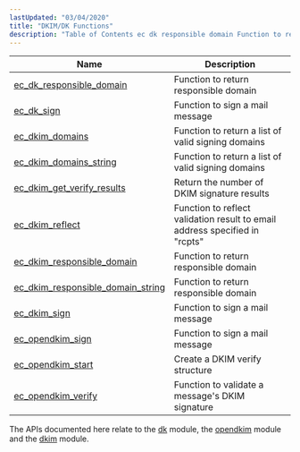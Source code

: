 ```yaml
---
lastUpdated: "03/04/2020"
title: "DKIM/DK Functions"
description: "Table of Contents ec dk responsible domain Function to return responsible domain ec dk sign Function to sign a mail message ec dkim domains Function to return a list of valid signing domains ec dkim domains string Function to return a list of valid signing domains ec dkim get verify..."
---
```



| Name                                                                                                                              | Description                                                                 |
|-----------------------------------------------------------------------------------------------------------------------------------|-----------------------------------------------------------------------------|
| [ec_dk_responsible_domain](/momentum/3/3-api/apis-ec-dk-responsible-domain)                   | Function to return responsible domain                                       |
| [ec_dk_sign](/momentum/3/3-api/apis-ec-dk-sign)                                               | Function to sign a mail message                                             |
| [ec_dkim_domains](/momentum/3/3-api/apis-ec-dkim-domains)                                     | Function to return a list of valid signing domains                          |
| [ec_dkim_domains_string](/momentum/3/3-api/apis-ec-dkim-domains-string)                       | Function to return a list of valid signing domains                          |
| [ec_dkim_get_verify_results](/momentum/3/3-api/apis-ec-dkim-get-verify-results)               | Return the number of DKIM signature results                                 |
| [ec_dkim_reflect](/momentum/3/3-api/apis-ec-dkim-reflect)                                     | Function to reflect validation result to email address specified in "rcpts" |
| [ec_dkim_responsible_domain](/momentum/3/3-api/apis-ec-dkim-responsible-domain)               | Function to return responsible domain                                       |
| [ec_dkim_responsible_domain_string](/momentum/3/3-api/apis-ec-dkim-responsible-domain-string) | Function to return responsible domain                                       |
| [ec_dkim_sign](/momentum/3/3-api/apis-ec-dkim-sign)                                           | Function to sign a mail message                                             |
| [ec_opendkim_sign](/momentum/3/3-api/apis-ec-opendkim-sign)                                   | Function to sign a mail message                                             |
| [ec_opendkim_start](/momentum/3/3-api/apis-ec-opendkim-start)                                 | Create a DKIM verify structure                                              |
| [ec_opendkim_verify](/momentum/3/3-api/apis-ec-opendkim-verify)                               | Function to validate a message's DKIM signature                             |

The APIs documented here relate to the [dk](/momentum/3/3-reference/3-reference-modules-domainkeys) module, the [opendkim](/momentum/3/3-reference/3-reference-modules-opendkim) module and the [dkim](/momentum/3/3-reference/modules-dkim) module.